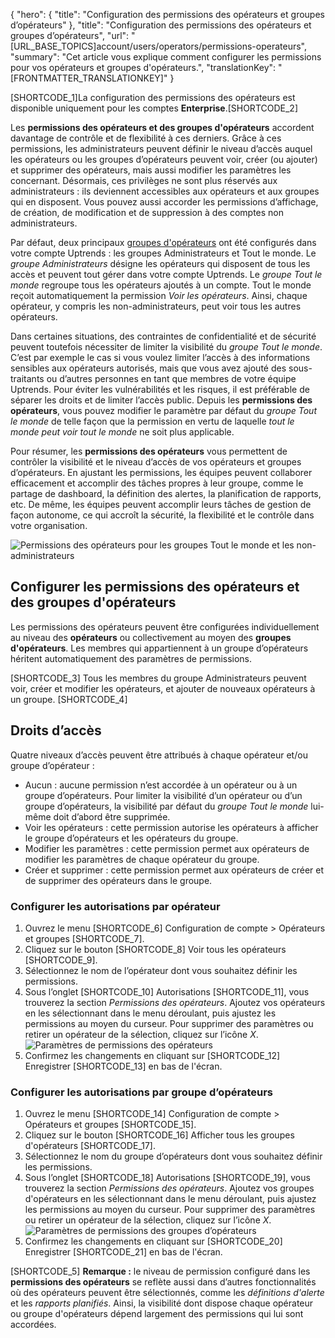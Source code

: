 {
  "hero": {
    "title": "Configuration des permissions des opérateurs et groupes d’opérateurs"
  },
  "title": "Configuration des permissions des opérateurs et groupes d’opérateurs",
  "url": "[URL_BASE_TOPICS]account/users/operators/permissions-operateurs",
  "summary": "Cet article vous explique comment configurer les permissions pour vos opérateurs et groupes d'opérateurs.",
  "translationKey": "[FRONTMATTER_TRANSLATIONKEY]"
}

[SHORTCODE_1]La configuration des permissions des opérateurs est disponible uniquement pour les comptes **Enterprise**.[SHORTCODE_2]

Les **permissions des opérateurs et des groupes d'opérateurs** accordent davantage de contrôle et de flexibilité à ces derniers. Grâce à ces permissions, les administrateurs peuvent définir le niveau d’accès auquel les opérateurs ou les groupes d’opérateurs peuvent voir, créer (ou ajouter) et supprimer des opérateurs, mais aussi modifier les paramètres les concernant. Désormais, ces privilèges ne sont plus réservés aux administrateurs : ils deviennent accessibles aux opérateurs et aux groupes qui en disposent. Vous pouvez aussi accorder les permissions d’affichage, de création, de modification et de suppression à des comptes non administrateurs.

Par défaut, deux principaux [groupes d'opérateurs]([LINK_URL_1]) ont été configurés dans votre compte Uptrends : les groupes Administrateurs et Tout le monde. Le *groupe Administrateurs* désigne les opérateurs qui disposent de tous les accès et peuvent tout gérer dans votre compte Uptrends. Le *groupe Tout le monde* regroupe tous les opérateurs ajoutés à un compte. Tout le monde reçoit automatiquement la permission *Voir les opérateurs*. Ainsi, chaque opérateur, y compris les non-administrateurs, peut voir tous les autres opérateurs.

Dans certaines situations, des contraintes de confidentialité et de sécurité peuvent toutefois nécessiter de limiter la visibilité du *groupe Tout le monde*. C’est par exemple le cas si vous voulez limiter l’accès à des informations sensibles aux opérateurs autorisés, mais que vous avez ajouté des sous-traitants ou d’autres personnes en tant que membres de votre équipe Uptrends. Pour éviter les vulnérabilités et les risques, il est préférable de séparer les droits et de limiter l’accès public. Depuis les **permissions des opérateurs**, vous pouvez modifier le paramètre par défaut du *groupe Tout le monde* de telle façon que la permission en vertu de laquelle *tout le monde peut voir tout le monde* ne soit plus applicable.

Pour résumer, les **permissions des opérateurs** vous permettent de contrôler la visibilité et le niveau d’accès de vos opérateurs et groupes d’opérateurs. En ajustant les permissions, les équipes peuvent collaborer efficacement et accomplir des tâches propres à leur groupe, comme le partage de dashboard, la définition des alertes, la planification de rapports, etc. De même, les équipes peuvent accomplir leurs tâches de gestion de façon autonome, ce qui accroît la sécurité, la flexibilité et le contrôle dans votre organisation.

![Permissions des opérateurs pour les groupes Tout le monde et les non-administrateurs]([LINK_URL_2])

## Configurer les permissions des opérateurs et des groupes d'opérateurs
Les permissions des opérateurs peuvent être configurées individuellement au niveau des **opérateurs** ou collectivement au moyen des **groupes d'opérateurs**. Les membres qui appartiennent à un groupe d’opérateurs héritent automatiquement des paramètres de permissions.

[SHORTCODE_3] Tous les membres du groupe Administrateurs peuvent voir, créer et modifier les opérateurs, et ajouter de nouveaux opérateurs à un groupe. [SHORTCODE_4]

## Droits d’accès
Quatre niveaux d’accès peuvent être attribués à chaque opérateur et/ou groupe d’opérateur :
- Aucun : aucune permission n’est accordée à un opérateur ou à un groupe d’opérateurs. Pour limiter la visibilité d’un opérateur ou d’un groupe d’opérateurs, la visibilité par défaut du *groupe Tout le monde* lui-même doit d’abord être supprimée.
- Voir les opérateurs : cette permission autorise les opérateurs à afficher le groupe d’opérateurs et les opérateurs du groupe.
- Modifier les paramètres : cette permission permet aux opérateurs de modifier les paramètres de chaque opérateur du groupe.
- Créer et supprimer : cette permission permet aux opérateurs de créer et de supprimer des opérateurs dans le groupe.

### Configurer les autorisations par opérateur

1. Ouvrez le menu [SHORTCODE_6] Configuration de compte > Opérateurs et groupes [SHORTCODE_7].
2. Cliquez sur le bouton [SHORTCODE_8] Voir tous les opérateurs [SHORTCODE_9].
3. Sélectionnez le nom de l’opérateur dont vous souhaitez définir les permissions.
4. Sous l’onglet [SHORTCODE_10] Autorisations [SHORTCODE_11], vous trouverez la section *Permissions des opérateurs*. Ajoutez vos opérateurs en les sélectionnant dans le menu déroulant, puis ajustez les permissions au moyen du curseur. Pour supprimer des paramètres ou retirer un opérateur de la sélection, cliquez sur l’icône *X*.
   ![Paramètres de permissions des opérateurs]([LINK_URL_3])
5. Confirmez les changements en cliquant sur [SHORTCODE_12] Enregistrer [SHORTCODE_13] en bas de l'écran.

### Configurer les autorisations par groupe d’opérateurs

1. Ouvrez le menu [SHORTCODE_14] Configuration de compte > Opérateurs et groupes [SHORTCODE_15].
2. Cliquez sur le bouton [SHORTCODE_16] Afficher tous les groupes d'opérateurs [SHORTCODE_17].
3. Sélectionnez le nom du groupe d’opérateurs dont vous souhaitez définir les permissions.
4. Sous l’onglet [SHORTCODE_18] Autorisations [SHORTCODE_19], vous trouverez la section *Permissions des opérateurs*. Ajoutez vos groupes d'opérateurs en les sélectionnant dans le menu déroulant, puis ajustez les permissions au moyen du curseur. Pour supprimer des paramètres ou retirer un opérateur de la sélection, cliquez sur l’icône *X*.
   ![Paramètres de permissions des groupes d’opérateurs]([LINK_URL_4])
5. Confirmez les changements en cliquant sur [SHORTCODE_20] Enregistrer [SHORTCODE_21] en bas de l'écran.

[SHORTCODE_5] **Remarque :** le niveau de permission configuré dans les **permissions des opérateurs** se reflète aussi dans d’autres fonctionnalités où des opérateurs peuvent être sélectionnés, comme les *définitions d'alerte* et les *rapports planifiés*. Ainsi, la visibilité dont dispose chaque opérateur ou groupe d'opérateurs dépend largement des permissions qui lui sont accordées.
